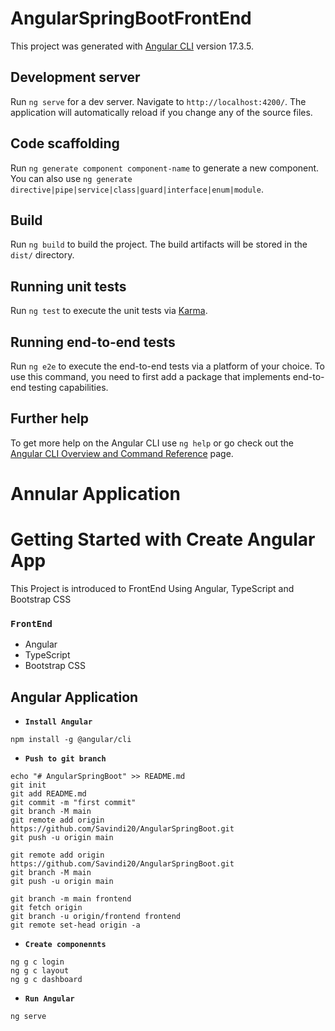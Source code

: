 # AngularSpringBootFrontEnd

This project was generated with [Angular CLI](https://github.com/angular/angular-cli) version 17.3.5.

## Development server

Run `ng serve` for a dev server. Navigate to `http://localhost:4200/`. The application will automatically reload if you change any of the source files.

## Code scaffolding

Run `ng generate component component-name` to generate a new component. You can also use `ng generate directive|pipe|service|class|guard|interface|enum|module`.

## Build

Run `ng build` to build the project. The build artifacts will be stored in the `dist/` directory.

## Running unit tests

Run `ng test` to execute the unit tests via [Karma](https://karma-runner.github.io).

## Running end-to-end tests

Run `ng e2e` to execute the end-to-end tests via a platform of your choice. To use this command, you need to first add a package that implements end-to-end testing capabilities.

## Further help

To get more help on the Angular CLI use `ng help` or go check out the [Angular CLI Overview and Command Reference](https://angular.io/cli) page.


# Annular Application

# Getting Started with Create Angular App

This Project is introduced to FrontEnd Using Angular, TypeScript and Bootstrap CSS

###  `FrontEnd`
* Angular
* TypeScript
* Bootstrap CSS

##
## Angular Application

- **`Install Angular`**
```
npm install -g @angular/cli
```

- **`Push to git branch`**
```
echo "# AngularSpringBoot" >> README.md
git init
git add README.md
git commit -m "first commit"
git branch -M main
git remote add origin https://github.com/Savindi20/AngularSpringBoot.git
git push -u origin main

git remote add origin https://github.com/Savindi20/AngularSpringBoot.git
git branch -M main
git push -u origin main

git branch -m main frontend
git fetch origin
git branch -u origin/frontend frontend
git remote set-head origin -a
```

- **`Create componennts`**
```
ng g c login
ng g c layout
ng g c dashboard
```

- **`Run Angular`**
```
ng serve
```
